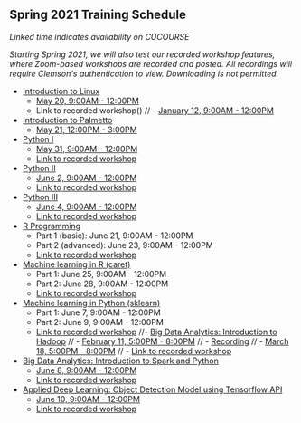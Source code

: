 ## Spring 2021 Training Schedule

*Linked time indicates availability on CUCOURSE*  

*Starting Spring 2021, we will also test our recorded workshop features, 
where Zoom-based workshops are recorded and posted. All recordings will 
require Clemson's authentication to view. Downloading is not permitted.*

- [Introduction to Linux](workshop.md#introduction-to-linux)  
    - [May 20, 9:00AM - 12:00PM](https://cucourse.app.clemson.edu/it-training/sessions.php)
    - Link to recorded workshop()
//      - [January 12, 9:00AM - 12:00PM](https://clemson.zoom.us/rec/share/G0dgZqiMYzo_AYbGoA0TD3liLCZJ3IlWjBJXUj9a1Rl627fEBu12D4-0ZEuiLoci.ssdkbiEEIKG7dTrF)
- [Introduction to Palmetto](workshop.md#introduction-to-research-computing-on-palmetto-cluster)
    - [May 21, 12:00PM - 3:00PM](https://cucourse.app.clemson.edu/it-training/sessions.php)
 - [Python I](workshop.md#introduction-to-programming-in-python)
    - [May 31, 9:00AM - 12:00PM](https://cucourse.app.clemson.edu/it-training/sessions.php)
    - [Link to recorded workshop]()
- [Python II](workshop.md#introduction-to-programming-in-python)
    - [June 2, 9:00AM - 12:00PM](https://cucourse.app.clemson.edu/it-training/sessions.php)
    - [Link to recorded workshop]()
- [Python III](workshop.md#introduction-to-programming-in-python)
    - [June 4, 9:00AM - 12:00PM](https://cucourse.app.clemson.edu/it-training/sessions.php)
    - [Link to recorded workshop]()
- [R Programming](workshop.md#introduction-to-data-science-using-r)
    - Part 1 (basic): June 21, 9:00AM - 12:00PM
    - Part 2 (advanced): June 23, 9:00AM - 12:00PM
    - [Link to recorded workshop]()
- [Machine learning in R (caret)](workshop.md#machine-learning-in-r)
    - Part 1: June 25, 9:00AM - 12:00PM
    - Part 2: June 28, 9:00AM - 12:00PM
    - [Link to recorded workshop]()
- [Machine learning in Python (sklearn)](workshop.md#machine-learning-in-python)
    - Part 1: June 7, 9:00AM - 12:00PM
    - Part 2: June 9, 9:00AM - 12:00PM
    - [Link to recorded workshop]()
//- [Big Data Analytics: Introduction to Hadoop](workshop.md#introduction-to-hadoop-on-palmetto)
//    - [February 11, 5:00PM - 8:00PM](https://cucourse.app.clemson.edu/it-training/sessions.php)
//      - [Recording](https://clemson.zoom.us/rec/share/O51tHIAY4Nghx4OTHE1yBZ890aIfQXTljipx0d2wpFM1GrN-4JfuNTBG_yMBgAHQ.AIuaKFMq09oE7ENj)
//    - [March 18, 5:00PM - 8:00PM](https://cucourse.app.clemson.edu/it-training/sessions.php)
//    - [Link to recorded workshop]()
- [Big Data Analytics: Introduction to Spark and Python](workshop.md#introduction-to-big-data-analytics-using-sparkpython)
    - [June 8, 9:00AM - 12:00PM](https://cucourse.app.clemson.edu/it-training/sessions.php)
    - [Link to recorded workshop]()
- [Applied Deep Learning: Object Detection Model using Tensorflow API](workshop.md#introduction-to-applied-deep-learning-object-detection-model-using-tensorflow-api)
    - [June 10, 9:00AM - 12:00PM](https://cucourse.app.clemson.edu/it-training/sessions.php)
    - [Link to recorded workshop]()
